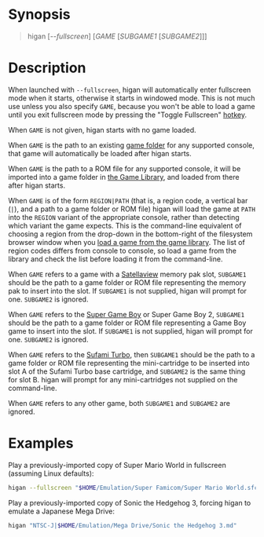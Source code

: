 
# Synopsis

> higan [*\-\-fullscreen*] [*GAME* [*SUBGAME1* [*SUBGAME2*]]]

# Description

When launched with `--fullscreen`,
higan will automatically enter fullscreen mode
when it starts,
otherwise it starts in windowed mode.
This is not much use unless you also specify `GAME`,
because you won't be able to load a game
until you exit fullscreen mode
by pressing the "Toggle Fullscreen"
[hotkey](higan-settings.md#hotkeys).

When `GAME` is not given,
higan starts with no game loaded.

When `GAME` is the path to an existing
[game folder](../concepts/game-folders.md)
for any supported console,
that game will automatically be loaded
after higan starts.

When `GAME` is the path to a ROM file
for any supported console,
it will be imported into a game folder in
[the Game Library](../concepts/game-library.md),
and loaded from there after higan starts.

When `GAME` is of the form `REGION|PATH`
(that is,
a region code,
a vertical bar (`|`),
and a path to a game folder or ROM file)
higan will load the game at `PATH`
into the `REGION` variant of the appropriate console,
rather than detecting which variant the game expects.
This is the command-line equivalent
of choosing a region from
the drop-down in the bottom-right of the filesystem browser window
when you [load a game from the game library](../guides/import.md#regular-games).
The list of region codes differs from console to console,
so load a game from the library
and check the list
before loading it from the command-line.

When `GAME` refers to a game with
a [Satellaview](../guides/import.md#satellaview-games) memory pak slot,
`SUBGAME1` should be
the path to a game folder or ROM file
representing the memory pak to insert into the slot.
If `SUBGAME1` is not supplied,
higan will prompt for one.
`SUBGAME2` is ignored.

When `GAME` refers to
the [Super Game Boy](../guides/import.md#super-game-boy-games)
or Super Game Boy 2,
`SUBGAME1` should be
the path to a game folder or ROM file
representing a Game Boy game to insert into the slot.
If `SUBGAME1` is not supplied,
higan will prompt for one.
`SUBGAME2` is ignored.

When `GAME` refers to
the [Sufami Turbo](../guides/import.md#sufami-turbo-games),
then `SUBGAME1` should be
the path to a game folder or ROM file
representing the mini-cartridge to be inserted into
slot A of the Sufami Turbo base cartridge,
and `SUBGAME2` is the same thing for slot B.
higan will prompt for
any mini-cartridges not supplied on the command-line.

When `GAME` refers to any other game,
both `SUBGAME1` and `SUBGAME2` are ignored.

# Examples

Play a previously-imported copy of Super Mario World
in fullscreen (assuming Linux defaults):

```sh
higan --fullscreen "$HOME/Emulation/Super Famicom/Super Mario World.sfc"
```

Play a previously-imported copy of Sonic the Hedgehog 3,
forcing higan to emulate a Japanese Mega Drive:

```sh
higan "NTSC-J|$HOME/Emulation/Mega Drive/Sonic the Hedgehog 3.md"
```
